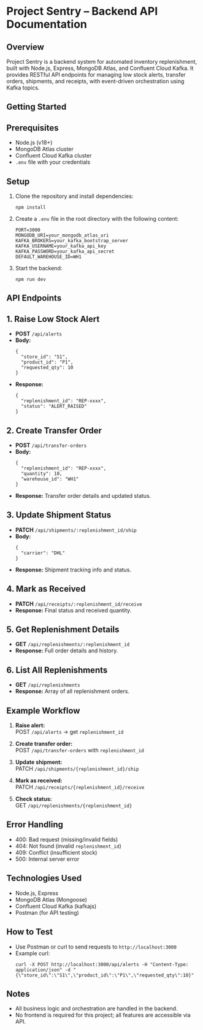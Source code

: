 
# Project Sentry – Backend API Documentation



## Overview
Project Sentry is a backend system for automated inventory replenishment, built with Node.js, Express, MongoDB Atlas, and Confluent Cloud Kafka.  It provides RESTful API endpoints for managing low stock alerts, transfer orders, shipments, and receipts, with event-driven orchestration using Kafka topics.




## Getting Started



## Prerequisites
- Node.js (v18+)
- MongoDB Atlas cluster
- Confluent Cloud Kafka cluster
- `.env` file with your credentials




## Setup
1. Clone the repository and install dependencies:
    ```
    npm install
    ```
2. Create a `.env` file in the root directory with the following content:
    ```
    PORT=3000
    MONGODB_URI=your_mongodb_atlas_uri
    KAFKA_BROKERS=your_kafka_bootstrap_server
    KAFKA_USERNAME=your_kafka_api_key
    KAFKA_PASSWORD=your_kafka_api_secret
    DEFAULT_WAREHOUSE_ID=WH1
    ```
3. Start the backend:
    ```
    npm run dev
    ```



## API Endpoints



## 1. Raise Low Stock Alert
- **POST** `/api/alerts`
- **Body:**
    ```
    {
      "store_id": "S1",
      "product_id": "P1",
      "requested_qty": 10
    }
    ```
- **Response:**
    ```
    {
      "replenishment_id": "REP-xxxx",
      "status": "ALERT_RAISED"
    }
    ```




## 2. Create Transfer Order
- **POST** `/api/transfer-orders`
- **Body:**
    ```
    {
      "replenishment_id": "REP-xxxx",
      "quantity": 10,
      "warehouse_id": "WH1"
    }
    ```
- **Response:** Transfer order details and updated status.




## 3. Update Shipment Status
- **PATCH** `/api/shipments/:replenishment_id/ship`
- **Body:**
    ```
    {
      "carrier": "DHL"
    }
    ```
- **Response:** Shipment tracking info and status.




## 4. Mark as Received
- **PATCH** `/api/receipts/:replenishment_id/receive`
- **Response:** Final status and received quantity.




## 5. Get Replenishment Details
- **GET** `/api/replenishments/:replenishment_id`
- **Response:** Full order details and history.




## 6. List All Replenishments
- **GET** `/api/replenishments`
- **Response:** Array of all replenishment orders.





## Example Workflow

1. **Raise alert:**  
   POST `/api/alerts` → get `replenishment_id`

2. **Create transfer order:**  
   POST `/api/transfer-orders` with `replenishment_id`

3. **Update shipment:**  
   PATCH `/api/shipments/{replenishment_id}/ship`

4. **Mark as received:**  
   PATCH `/api/receipts/{replenishment_id}/receive`

5. **Check status:**  
   GET `/api/replenishments/{replenishment_id}`




## Error Handling
- 400: Bad request (missing/invalid fields)
- 404: Not found (invalid `replenishment_id`)
- 409: Conflict (insufficient stock)
- 500: Internal server error





## Technologies Used
- Node.js, Express
- MongoDB Atlas (Mongoose)
- Confluent Cloud Kafka (kafkajs)
- Postman (for API testing)





## How to Test
- Use Postman or curl to send requests to `http://localhost:3000`
- Example curl:
    ```
    curl -X POST http://localhost:3000/api/alerts -H "Content-Type: application/json" -d "{\"store_id\":\"S1\",\"product_id\":\"P1\",\"requested_qty\":10}"
    ```



## Notes
- All business logic and orchestration are handled in the backend.
- No frontend is required for this project; all features are accessible via API.
